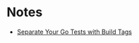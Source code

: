 # Notes

- [Separate Your Go Tests with Build Tags](https://mickey.dev/posts/go-build-tags-testing/)
